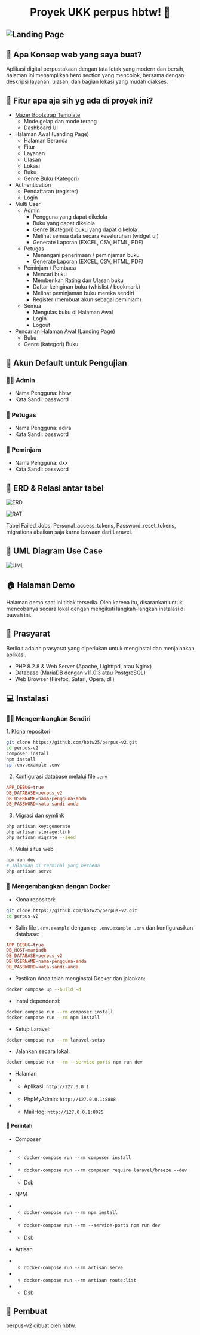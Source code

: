 <h1 align="center">Proyek UKK perpus hbtw! 👋</h1>

![Landing Page](https://github.com/hbtw25/perpus-v2/blob/main/public/assets/perpus-v2.test_.png?raw=true)
---

<h2 id="tentang">🤔 Apa Konsep web yang saya buat?</h2>

Aplikasi digital perpustakaan dengan tata letak yang modern dan bersih, halaman ini menampilkan hero section yang mencolok, bersama dengan deskripsi layanan, ulasan, dan bagian lokasi yang mudah diakses.

<h2 id="fitur">🤨 Fitur apa aja sih yg ada di proyek ini?</h2>

-   [Mazer Bootstrap Template](https://github.com/zuramai/mazer)
    -   Mode gelap dan mode terang 
    -   Dashboard UI
-   Halaman Awal (Landing Page)
    -   Halaman Beranda
    -   Fitur
    -   Layanan
    -   Ulasan
    -   Lokasi
    -   Buku
    -   Genre Buku (Kategori)
-   Authentication
    -   Pendaftaran (register)
    -   Login
-   Multi User
    -   Admin
        -   Pengguna yang dapat dikelola 
        -   Buku yang dapat dikelola
        -   Genre (Kategori) buku yang dapat dikelola
        -   Melihat semua data secara keseluruhan (widget ui)
        -   Generate Laporan (EXCEL, CSV, HTML, PDF)
    -   Petugas
        -   Menangani penerimaan / peminjaman buku
        -   Generate Laporan (EXCEL, CSV, HTML, PDF)
    -   Peminjam / Pembaca
        -   Mencari buku
        -   Memberikan Rating dan Ulasan buku
        -   Daftar keinginan buku (whislist / bookmark)
        -   Melihat peminjaman buku mereka sendiri
        -   Register (membuat akun sebagai peminjam)
    -   Semua
        -   Mengulas buku di Halaman Awal
        -   Login
        -   Logout
-   Pencarian Halaman Awal (Landing Page)
    -   Buku
    -   Genre (kategori) Buku

<h2 id="testing-account">👤 Akun Default untuk Pengujian</h2>

### 👨‍🏫 Admin

-   Nama Pengguna: hbtw
-   Kata Sandi: password

### 🧖 Petugas

-   Nama Pengguna: adira
-   Kata Sandi: password

### 🧗 Peminjam

-   Nama Pengguna: dxx
-   Kata Sandi: password

<h2 id="demo">🏦 ERD & Relasi antar tabel</h2>

![ERD](https://github.com/hbtw25/perpus-v2/blob/main/erd.png?raw=true)

![RAT](https://github.com/hbtw25/perpus-v2/blob/main/relasiantartabel.png?raw=true)

Tabel Failed_Jobs, Personal_access_tokens, Password_reset_tokens, migrations abaikan saja karna bawaan dari Laravel.


<h2 id="demo">🏦 UML Diagram Use Case</h2>

![UML](https://github.com/hbtw25/perpus-v2/blob/main/uml.jpeg?raw=true)


<h2 id="demo">🏠 Halaman Demo</h2>

<p>Halaman demo saat ini tidak tersedia. Oleh karena itu, disarankan untuk mencobanya secara lokal dengan mengikuti langkah-langkah instalasi di bawah ini.</p>

<h2 id="pre-requisite">💾 Prasyarat</h2>

<p>Berikut adalah prasyarat yang diperlukan untuk menginstal dan menjalankan aplikasi.</p>

-   PHP 8.2.8 & Web Server (Apache, Lighttpd, atau Nginx)
-   Database (MariaDB dengan v11.0.3 atau PostgreSQL)
-   Web Browser (Firefox, Safari, Opera, dll)

<h2 id="installation">💻 Instalasi</h2>

<h3 id="develop-yourself">🏃‍♂️ Mengembangkan Sendiri</h3>
1. Klona repositori

```bash
git clone https://github.com/hbtw25/perpus-v2.git
cd perpus-v2
composer install
npm install
cp .env.example .env
```

2. Konfigurasi database melalui file `.env`

```conf
APP_DEBUG=true
DB_DATABASE=perpus_v2
DB_USERNAME=nama-pengguna-anda
DB_PASSWORD=kata-sandi-anda
```

3. Migrasi dan symlink

```bash
php artisan key:generate
php artisan storage:link
php artisan migrate --seed
```

4. Mulai situs web

```bash
npm run dev
# Jalankan di terminal yang berbeda
php artisan serve
```

<h3 id="develop-docker">🐳 Mengembangkan dengan Docker</h3>

-   Klona repositori:

```bash
git clone https://github.com/hbtw25/perpus-v2.git
cd perpus-v2
```

-   Salin file `.env.example` dengan `cp .env.example .env` dan konfigurasikan database:

```conf
APP_DEBUG=true
DB_HOST=mariadb
DB_DATABASE=perpus_v2
DB_USERNAME=nama-pengguna-anda
DB_PASSWORD=kata-sandi-anda
```

-   Pastikan Anda telah menginstal Docker dan jalankan:

```bash
docker compose up --build -d
```

-   Instal dependensi:

```bash
docker compose run --rm composer install
docker compose run --rm npm install
```

-   Setup Laravel:

```bash
docker compose run --rm laravel-setup
```

-   Jalankan secara lokal:

```bash
docker compose run --rm --service-ports npm run dev
```

-   Halaman
-   -   Aplikasi: `http://127.0.0.1`
-   -   PhpMyAdmin: `http://127.0.0.1:8888`
-   -   MailHog: `http://127.0.0.1:8025`

<h4 id="docker-commands">🔐 Perintah</h4>

-   Composer
-   -   `docker-compose run --rm composer install`
-   -   `docker-compose run --rm composer require laravel/breeze --dev`
-   -   Dsb

-   NPM
-   -   `docker-compose run --rm npm install`
-   -   `docker-compose run --rm --service-ports npm run dev`
-   -   Dsb

-   Artisan
-   -   `docker-compose run --rm artisan serve`
-   -   `docker-compose run --rm artisan route:list`
-   -   Dsb

<h2 id="pembuat">🧍 Pembuat</h2>

<p>perpus-v2 dibuat oleh <a href="https://instagram.com/hbtwwwwww">hbtw</a>.</p>
